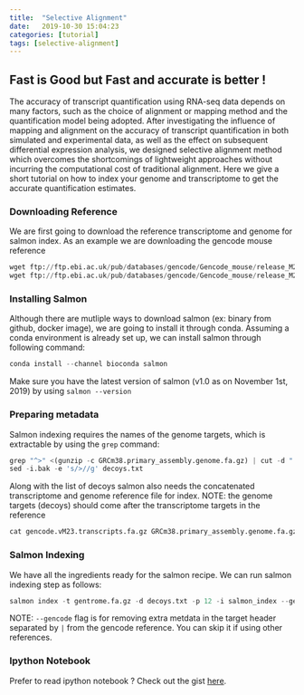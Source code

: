 ```yaml
---
title:  "Selective Alignment"
date:   2019-10-30 15:04:23
categories: [tutorial]
tags: [selective-alignment]
---
```


## Fast is Good but Fast and accurate is better !

The accuracy of transcript quantification using RNA-seq data depends on many factors, such as the choice of alignment or mapping method and the quantification model being adopted. After investigating the influence of mapping and alignment on the accuracy of transcript quantification in both simulated and experimental data, as well as the effect on subsequent differential expression analysis, we designed selective alignment method which overcomes the shortcomings of lightweight approaches without incurring the computational cost of traditional alignment. Here we give a short tutorial on how to index your genome and transcriptome to get the accurate quantification estimates.

### Downloading Reference

We are first going to download the reference transcriptome and genome for salmon index. As an example we are downloading the gencode mouse reference

```python
wget ftp://ftp.ebi.ac.uk/pub/databases/gencode/Gencode_mouse/release_M23/gencode.vM23.transcripts.fa.gz
wget ftp://ftp.ebi.ac.uk/pub/databases/gencode/Gencode_mouse/release_M23/GRCm38.primary_assembly.genome.fa.gz
```

### Installing Salmon

Although there are mutliple ways to download salmon (ex: binary from github, docker image), we are going to install it through conda. Assuming a conda environment is already set up, we can install salmon through following command:

```python
conda install --channel bioconda salmon
```

Make sure you have the latest version of salmon (v1.0 as on November 1st, 2019) by using `salmon --version`

### Preparing metadata

Salmon indexing requires the names of the genome targets, which is extractable by using the `grep` command:

```python
grep "^>" <(gunzip -c GRCm38.primary_assembly.genome.fa.gz) | cut -d " " -f 1 > decoys.txt
sed -i.bak -e 's/>//g' decoys.txt
```

Along with the list of decoys salmon also needs the concatenated transcriptome and genome reference file for index.
NOTE: the genome targets (decoys) should come after the transcriptome targets in the reference

```python
cat gencode.vM23.transcripts.fa.gz GRCm38.primary_assembly.genome.fa.gz > gentrome.fa.gz
```

### Salmon Indexing

We have all the ingredients ready for the salmon recipe. We can run salmon indexing step as follows:

```python
salmon index -t gentrome.fa.gz -d decoys.txt -p 12 -i salmon_index --gencode
```

NOTE: `--gencode` flag is for removing extra metdata in the target header separated by `|` from the gencode reference. You can skip it if using other references.

### Ipython Notebook
Prefer to read ipython notebook ?
Check out the gist [here](https://gist.github.com/k3yavi/a486647c35158a8296cec543ed9b526f).
